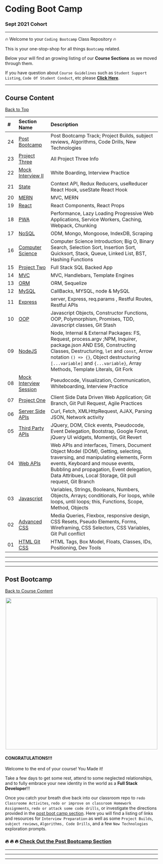 # Coding Boot Camp
### Sept 2021 Cohort

<hr>

:fire: Welcome to your `Coding Bootcamp` Class Repository :fire: 

This is your one-stop-shop for all things `Bootcamp` related.

Below your will find an growing listing of our **Course Sections** as we moved through them.

If you have question about `Course Guidelines` such as `Student Support Listing`, `Code Of Student Conduct`, etc please **[Click Here](course-content/00-admin-resources/README.md)**.

<hr>

## Course Content
[Back to Top](#coding-boot-camp)

| # | Section Name | Description |
|:--| :--  | :--  |
|24| [Post Bootcamp](#post-bootcamp) | Post Bootcamp Track; Project Builds, subject reviews, Algorithms, Code Drills, New Technologies  |
|23| [Project Three](course-content/23-Project-3) | All Project Three Info |
|22| [Mock Interview II](course-content/22-mock-interview-02) | White Boarding, Interview Practice |
|21| [State](course-content/21-State/README.md) |  Context API, Redux Reducers, useReducer React Hook, useState React Hook |
|20| [MERN](course-content/20-MERN/README.md) | MVC, MERN |
|19| [React](course-content/19-React/README.md) | React Components, React Props |
|18| [PWA](course-content/18-PWA/README.md) | Performance, Lazy Loading Progressive Web Applications, Service Workers, Caching, Webpack, Chunking |
|17| [NoSQL](course-content/17-NoSQL/README.md) | ODM, Mongo, Mongoose, IndexDB, Scraping  |
|16| [Computer Science](course-content/16-Computer-Science) | Computer Science Introduction; Big O, Binary Search, Selection Sort, Insertion Sort, Quicksort, Stack, Queue, Linked List, BST, Hashing Functions |
|15| [Project Two](course-content/15-Project-2/README.md) | Full Stack SQL Backed App |
|14| [MVC](course-content/14-MVC/README.md) | MVC, Handlebars, Template Engines  |
|13| [ORM](course-content/13-ORM/README.md) | ORM, Sequelize |
|12| [MySQL](course-content/12-MySQL/README.md) | CallBacks, MYSQL, node & MySQL |
|11| [Express](course-content/11-Express/README.md) | server, Express, req.params , Restful Routes, Restful APIs |
|10| [OOP](course-content/10-OOP/README.md) | Javascript Objects, Constructor Functions, OOP, Polymorphism, Promises, TDD, Javascript classes, Git Stash  |
|09| [NodeJS](course-content/09-NodeJS/README.md) |  Node, Internal & External Packages: FS, Request, process.argv ;NPM, Inquirer, package.json AND ES6, Constructing Classes, Destructuring, `let` and `const`, Arrow notation `() => {}`, Object destructuring `[...variable]` and `{...variable}`, Array Methods, Template Literals, Git Fork |
|08| [Mock Interview Session](course-content/08-mock-interview-01) | Pseudocode, Visualization, Communication, Whiteboarding, Interview Practice  |
|07| [Project One](course-content/07-Project-1/README.md) | Client Side Data Driven Web Application; Git Branch, Git Pull Request, Agile Practices |
|06| [Server Side APIs](course-content/06-Server-Side-APIs/README.md) |Curl, Fetch, XMLHttpRequest, AJAX, Parsing JSON, Network activity |
|05| [Third Party APIs](course-content/05-Third-Party-APIs/README.md) | JQuery, DOM, Click events, Pseudocode, Event Delegation, Bootstrap, Google Fonst, jQuery UI widgets, Momentjs, Git Revert |
|04| [Web APIs](course-content/04-Web-APIs/README.md) | Web APIs and interfaces, Timers, Document Object Model (DOM), Getting, selecting, traversing, and manipulating elements, Form events, Keyboard and mouse events, Bubbling and propagation, Event delegation, Data Attribues, Local Storage, Git pull request, Git Branch|
|03| [Javascript](course-content/03-javascript/README.md)| Variables, Strings, Booleans, Numbers, Objects, Arrays; conditionals, For loops, while loops, until loops; this, Functions, Scope, Method, Objects |
|02| [Advanced CSS](course-content/02-advanced-css/README.md)| Media Queries, Flexbox, responsive design, CSS Resets, Pseudo Elements, Forms, Wireframing, CSS Selectors, CSS Variables, Git Pull conflict| 
|01| [HTML Git CSS](course-content/01-html-git-css/README.md)| HTML Tags, Box Model, Floats, Classes, IDs, Positioning, Dev Tools | 

<hr>
<hr>
<hr>


## Post Bootcamp
[Back to Course Content](#course-content)

<div style="text-align:center">
<img src="https://media2.giphy.com/media/3o6fJ1BM7R2EBRDnxK/giphy.gif?cid=3640f6095bbfece03231326f32e6008d" width="500">
</div>

#### CONGRATULATIONS!!!

Welcome to the end of your course! You Made it!

Take a few days to get some rest, attend to some neglected relationships, and to fully embrace your new identity in the world as a **Full Stack Developer**!!!

Once you catch your breath dive back into our classroom repo to `redo Classroome Activites`, `redo or improve on classroom Homework Assignments`, `redo or attack some code drills`, or investigate the directions provided in the [post boot camp section](course-content/24-post-bootcamp#post-bootcamp). Here you will find a listing of links and resources for `Interview Preparation`  as well as some `Project Builds`, `subject reviews`, `Algorithms, Code Drills`, and a few `New Technologies` exploration prompts. 

### :fire: :fire: :fire: [Check Out the Post Bootcamp Section](course-content/24-post-bootcamp#post-bootcamp)


<hr>
<hr>
<hr>



